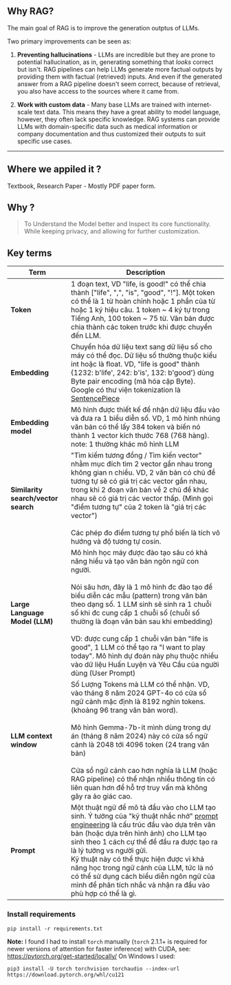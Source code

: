 ## Why RAG?

The main goal of RAG is to improve the generation outptus of LLMs.

Two primary improvements can be seen as:

1. **Preventing hallucinations** - LLMs are incredible but they are prone to potential hallucination, as in, generating something that _looks_ correct but isn't. RAG pipelines can help LLMs generate more factual outputs by providing them with factual (retrieved) inputs. And even if the generated answer from a RAG pipeline doesn't seem correct, because of retrieval, you also have access to the sources where it came from.

2. **Work with custom data** - Many base LLMs are trained with internet-scale text data. This means they have a great ability to model language, however, they often lack specific knowledge. RAG systems can provide LLMs with domain-specific data such as medical information or company documentation and thus customized their outputs to suit specific use cases.

---
## Where we appiled it ?
Textbook, Research Paper - Mostly PDF paper form.

## Why ?
> To Understand the Model better and Inspect its core functionality. While keeping privacy, and allowing for further customization.


## Key terms
| Term                                | Description                                                                                                                                                                                                                                                                                                                                                                                                                                                                                                                                          |
| ----------------------------------- | ---------------------------------------------------------------------------------------------------------------------------------------------------------------------------------------------------------------------------------------------------------------------------------------------------------------------------------------------------------------------------------------------------------------------------------------------------------------------------------------------------------------------------------------------------- |
| **Token**                           | 1 đoạn text, VD "life, is good!" có thể chia thành ["life", ",", "is", "good", "!"]. Một token có thể là 1 từ hoàn chỉnh hoặc 1 phần của từ hoặc 1 ký hiệu câu. 1 token ~ 4 ký tự trong Tiếng Anh, 100 token ~ 75 từ. Văn bản được chia thành các token trước khi được chuyển đến LLM.                                                                                                                                                                                                                                                               |
| **Embedding**                       | Chuyển hóa dữ liệu text sang dữ liệu số cho máy có thể đọc. Dữ liệu số thường thuộc kiểu int hoặc là float. VD, "life is good" thành {1232: b'life', 242: b'is', 132: b'good'} dùng Byte pair encoding (mã hóa cặp Byte). Google có thư viện tokenization là  [SentencePiece](https://github.com/google/sentencepiece)                                                                                                                                                                                                                               |
| **Embedding model**                 | Mô hình được thiết kế để nhận dữ liệu đầu vào và đưa ra 1 biểu diễn số. VD, 1 mô hình nhúng văn bản có thể lấy 384 token và biến nó thành 1 vector kích thước 768 (768 hàng). note: 1 thường khác mô hình LLM                                                                                                                                                                                                                                                                                                                                        |
| **Similarity search/vector search** | "Tìm kiếm tương đồng / Tìm kiến vector" nhằm mục đích tìm 2 vector gần nhau trong không gian n chiều. VD, 2 văn bản có chủ đề tương tự sẽ có giá trị các vector gần nhau, trong khi 2 đoạn văn bản về 2 chủ đề khác nhau sẽ có giá trị các vector thấp. (Mình gọi "điểm tương tự" của 2 token là "giá trị các vector")<br><br>Các phép đo điểm tương tự phổ biến là tích vô hướng và độ tương tự cosin.                                                                                                                                              |
| **Large Language Model (LLM)**      | Mô hình học máy được đào tạo sâu có khả năng hiểu và tạo văn bản ngôn ngữ con người.<br><br>Nói sâu hơn, đây là 1 mô hình đc đào tạo để biểu diễn các mẫu (pattern) trong văn bản theo dạng số. 1 LLM sinh sẽ sinh ra 1 chuỗi số khi đc cung cấp 1 chuỗi số (chuỗi số thường là đoạn văn bản sau khi embedding) <br><br>VD: được cung cấp 1 chuỗi văn bản "life is good", 1 LLM có thể tạo ra "I want to play today". Mô hình dự đoán này phụ thuộc nhiều vào dữ liệu Huấn Luyện và Yêu Cầu của người dùng (User Prompt)                             |
| **LLM context window**              | Số Lượng Tokens mà LLM có thể nhận. VD, vào tháng 8 năm 2024 GPT-4o có cửa sổ ngữ cảnh mặc định là 8192 nghìn tokens. (khoảng 96 trang văn bản word). <br><br>Mô hình Gemma-7b-it mình dùng trong dự án (tháng 8 năm 2024) này có cửa sổ ngữ cảnh là 2048 tới 4096 token (24 trang văn bản) <br><br>Cửa sổ ngữ cảnh cao hơn nghĩa là LLM (hoặc RAG pipeline) có thể nhận nhiều thông tin có liên quan hơn để hỗ trợ truy vấn mà không gây ra ảo giác cao.                                                                                            |
| **Prompt**                          | Một thuật ngữ để mô tả đầu vào cho LLM tạo sinh. Ý tưởng của "kỹ thuật nhắc nhở" [prompt engineering](https://www.google.com/url?q=https%3A%2F%2Fen.wikipedia.org%2Fwiki%2FPrompt_engineering) là cấu trúc đầu vào dựa trên văn bản (hoặc dựa trên hình ảnh) cho LLM tạo sinh theo 1 cách cự thể để đầu ra được tạo ra là lý tưởng vs người gửi. <br>Kỹ thuật này có thể thực hiện được vì khả năng học trong ngữ cảnh của LLM, tức là nó có thể sử dụng cách biểu diễn ngôn ngữ của mình để phân tích nhắc và nhận ra đầu vào phù hợp có thể là gì. |


### Install requirements
```
pip install -r requirements.txt
```
**Note:** I found I had to install `torch` manually (`torch` 2.1.1+ is required for newer versions of attention for faster inference) with CUDA, see: https://pytorch.org/get-started/locally/
On Windows I used:
```
pip3 install -U torch torchvision torchaudio --index-url https://download.pytorch.org/whl/cu121
```

